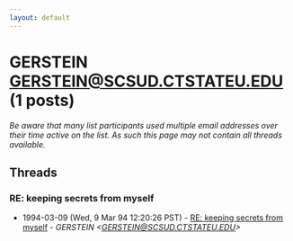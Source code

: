 ```yaml
---
layout: default
---
```


# GERSTEIN <GERSTEIN@SCSUD.CTSTATEU.EDU> (1 posts)

_Be aware that many list participants used multiple email addresses over their time active on the list. As such this page may not contain all threads available._

## Threads

### RE: keeping secrets from myself
+ 1994-03-09 (Wed, 9 Mar 94 12:20:26 PST) - [RE: keeping secrets from myself](/archive/1994/03/a1261abc5057ad53c6a97ff70ef55ea539418bb6cc413604ce32462355b6e75b) - _GERSTEIN \<GERSTEIN@SCSUD.CTSTATEU.EDU\>_

